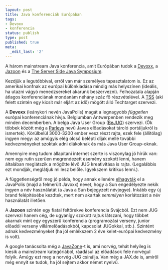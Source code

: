 ```yaml
---
layout: post
title: Java konferenciák Európában
tags:
- Devoxx
- konferencia
status: publish
type: post
published: true
meta:
  _edit_last: '2'
---
```

A három mainstream Java konferencia, amit Európában tudok a <a href="http://devoxx.com">Devoxx</a>, a <a href="http://jazoon.com/">Jazoon</a> és a <a href="http://javasymposium.techtarget.com/">The Server Side Java Symposium</a>.

Kezdjük a legutóbbival, erről van már személyes tapasztalatom is. Ez az amerikai konfnak az európai különkiadása mindig más helyszínen (ideális, ha utazni vágyó menedzsereket akarunk beszervezni). Felhozatala alapján átlagos konferenciának mondanám néhány száz fő részvételével. A <a href="http://www.theserverside.com/">TSS</a> (aki felett szintén egy kicsit már eljárt az idő) mögött álló Techtarget szervezi.

A <strong>Devoxx</strong> (leánykori nevén JavaPolis) magát a legnagyobb <em>független</em> európai konferenciának hívja. Belgiumban Antwerpenben rendezik meg minden decemberben. A belga Java User Group (<a href="http://www.bejug.org">BeJUG</a>) szervezi. (Ők többek között még a <a href="http://www.parleys.com/">Parleys</a> nevű Javas előadásokat tároló portáljukról is ismertek). Körülbelül 3000-3200 ember vesz részt rajta, ezek fele (állítólag) ingyen megy: az amúgyis elég olcsó belépti díjak mellé további kedvezményeket szoktak adni diákoknak és más Java User Group-oknak.

Amennyire meg tudom állapítani internet szerte is viszonylag jó hírük van: nem egy rutin szerűen megrendezett esemény szokott lenni, hanem általában meglátszik a mögötte lévő JUG kreativitása is rajta. (Legalábbis ezt mondják, meglátjuk mi lesz belőle. Igyekszem kritikus lenni.).

A függetlenségről meg jó példa, hogy annak ellenére <a href="http://www.devoxx.com/newsletters/2008/2/index.html">elhagyták</a> el a JavaPolis (majd a felmerült Javoxx) nevet, hogy a Sun engedélyezte nekik ingyen a név használatát (a Java a Sun bejegyzett névjegye). Inkább egy új brand felépítésébe kezdtek, mert nem akartak <em>semmilyen</em> korlátozást a név használatát illetően.

A <strong>Jazoon</strong> szintén egy fiatal feltörekve konferencia Svájcból. Ezt nem JUG szervezi hanem cég, de ugyanígy szokott rajtuk látszani, hogy többet akarnak mint egy egyszerű konferencia (programozási verseny, junior előadói verseny villámelőadásokból, kapcsolat JUGokkal, stb.). Szintént adnak kedvezményeket (ha jól emlékszem 2 éve kelet-európai kedvezmény is volt).

A google tanácsolta még a <a href="http://www.java.no/web/show.do?page=197">JavaZone</a>-t is, ami norvég, tehát helyileg is kiesik a mainstream kategóriából, ráadásul az előadások fele norvégul folyik. Amúgy ezt meg a norvég JUG csinálja. Van még a JAX.de is, amiről még ennyit se tudok, ha jól sejtem akkor német nyelvű.
